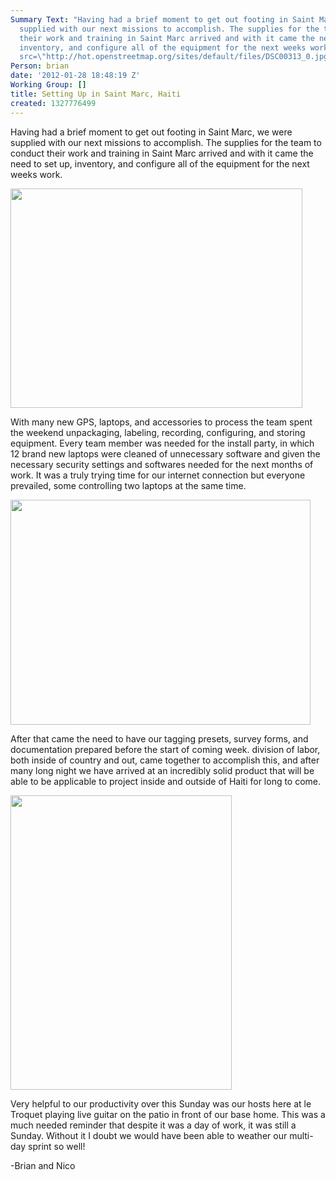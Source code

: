 ```yaml
---
Summary Text: "Having had a brief moment to get out footing in Saint Marc, we were
  supplied with our next missions to accomplish. The supplies for the team to conduct
  their work and training in Saint Marc arrived and with it came the need to set up,
  inventory, and configure all of the equipment for the next weeks work.\r\n\r\n<img
  src=\"http://hot.openstreetmap.org/sites/default/files/DSC00313_0.jpg\" />\r\n\r\n"
Person: brian
date: '2012-01-28 18:48:19 Z'
Working Group: []
title: Setting Up in Saint Marc, Haiti
created: 1327776499
---
```

<p>Having had a brief moment to get out footing in Saint Marc, we were supplied with our next missions to accomplish. The supplies for the team to conduct their work and training in Saint Marc arrived and with it came the need to set up, inventory, and configure all of the equipment for the next weeks work.&nbsp;<!--break--></p><p><img class="image-large" src="/sites/default/files/styles/large/public/DSC00313_0_0.jpg?itok=tj1D2dq_" alt="" height="351" width="467"></p><p>With many new GPS, laptops, and accessories to process the team spent the weekend unpackaging, labeling, recording, configuring, and storing equipment. Every team member was needed for the install party, in which 12 brand new laptops were cleaned of unnecessary software and given the necessary security settings and softwares needed for the next months of work. It was a truly trying time for our internet connection but everyone prevailed, some controlling two laptops at the same time.&nbsp;</p><p><img class="image-large" src="/sites/default/files/styles/large/public/DSC00316_1_0.jpg?itok=Xo8FaYpF" alt="" height="360" width="480"></p><p>After that came the need to have our tagging presets, survey forms, and documentation prepared before the start of coming week. division of labor, both inside of country and out, came together to accomplish this, and after many long night we have arrived at an incredibly solid product that will be able to be applicable to project inside and outside of Haiti for long to come.&nbsp;</p><p><img class="image-large" src="/sites/default/files/styles/large/public/DSC00280_0_0.jpg?itok=V1odPECB" alt="" height="471" width="354"></p><p>Very helpful to our productivity over this Sunday was our hosts here at le Troquet playing live guitar on the patio in front of our base home. This was a much needed reminder that despite it was a day of work, it was still a Sunday. Without it I doubt we would have been able to weather our multi-day sprint so well!</p><p>-Brian and Nico</p>
